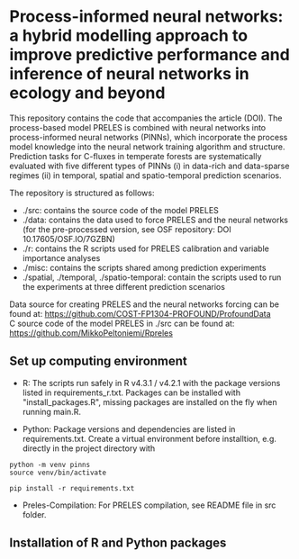 # Process-informed neural networks: a hybrid modelling approach to improve predictive performance and inference of neural networks in ecology and beyond

This repository contains the code that accompanies the article (DOI). The process-based model PRELES is combined with neural networks into process-informed neural networks (PINNs), which incorporate the process model knowledge into the neural network training algorithm and structure. Prediction tasks for C-fluxes in temperate forests are systematically evaluated with five different types of PINNs (i) in data-rich and data-sparse regimes (ii) in temporal, spatial and spatio-temporal prediction scenarios. <br/>

The repository is structured as follows:
- ./src: contains the source code of the model PRELES
- ./data: contains the data used to force PRELES and the neural networks (for the pre-processed version, see OSF repository: DOI 10.17605/OSF.IO/7GZBN)
- ./r: contains the R scripts used for PRELES calibration and variable importance analyses
- ./misc: contains the scripts shared among prediction experiments
- ./spatial, ./temporal, ./spatio-temporal: contain the scripts used to run the experiments at three different prediction scenarios

Data source for creating PRELES and the neural networks forcing can be found at: https://github.com/COST-FP1304-PROFOUND/ProfoundData<br/>
C source code of the model PRELES in ./src can be found at: https://github.com/MikkoPeltoniemi/Rpreles<br/>

## Set up computing environment


- R: The scripts run safely in R v4.3.1 / v4.2.1 with the package versions listed in requirements_r.txt. Packages can be installed with "install_packages.R", missing packages are installed on the fly when running main.R. 

- Python: Package versions and dependencies are listed in requirements.txt. Create a virtual environment before installtion, e.g. directly in the project directory with
```console
python -m venv pinns
source venv/bin/activate

pip install -r requirements.txt
```

- Preles-Compilation: For PRELES compilation, see README file in src folder.

## Installation of R and Python packages
